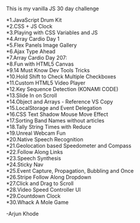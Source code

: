 This is my vanilla JS 30 day challenge

*1.JavaScript Drum Kit  
*2.CSS + JS Clock  
*3.Playing with CSS Variables and JS  
*4.Array Cardio Day 1  
*5.Flex Panels Image Gallery  
*6.Ajax Type Ahead  
*7.Array Cardio Day 207:  
*8.Fun with HTML5 Canvas  
*9.14 Must Know Dev Tools Tricks  
*10.Hold Shift to Check Multiple Checkboxes  
*11.Custom HTML5 Video Player  
*12.Key Sequence Detection (KONAMI CODE)  
*13.Slide In on Scroll  
*14.Object and Arrays - Reference VS Copy  
*15.LocalStorage and Event Delegation  
*16.CSS Text Shadow Mouse Move Effect  
*17.Sorting Band Names without articles  
*18.Tally String Times with Reduce  
*19.Unreal Webcam Fun  
*20.Native Speech Recognition  
*21.Geolocation based Speedometer and Compass  
*22.Follow Along Links  
*23.Speech Synthesis  
*24.Sticky Nav  
*25.Event Capture, Propagation, Bubbling and Once  
*26.Stripe Follow Along Dropdown  
*27.Click and Drag to Scroll  
*28.Video Speed Controller UI  
*29.Countdown Clock  
*30.Whack A Mole Game  


-Arjun Khode
